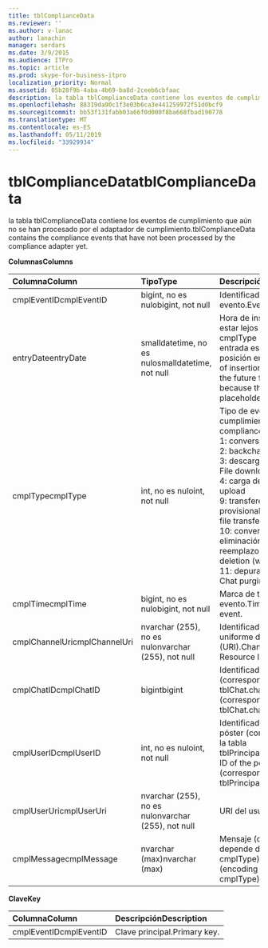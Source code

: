 ```yaml
---
title: tblComplianceData
ms.reviewer: ''
ms.author: v-lanac
author: lanachin
manager: serdars
ms.date: 3/9/2015
ms.audience: ITPro
ms.topic: article
ms.prod: skype-for-business-itpro
localization_priority: Normal
ms.assetid: 05b28f9b-4aba-4b69-ba8d-2ceeb6cbfaac
description: la tabla tblComplianceData contiene los eventos de cumplimiento que aún no se han procesado por el adaptador de cumplimiento.
ms.openlocfilehash: 88319da90c1f3e03b6ca3e441259972f51d0bcf9
ms.sourcegitcommit: bb53f131fabb03a66f0d000f8ba668fbad190778
ms.translationtype: MT
ms.contentlocale: es-ES
ms.lasthandoff: 05/11/2019
ms.locfileid: "33929934"
---
```

# <a name="tblcompliancedata"></a><span data-ttu-id="f215c-103">tblComplianceData</span><span class="sxs-lookup"><span data-stu-id="f215c-103">tblComplianceData</span></span>
 
<span data-ttu-id="f215c-104">la tabla tblComplianceData contiene los eventos de cumplimiento que aún no se han procesado por el adaptador de cumplimiento.</span><span class="sxs-lookup"><span data-stu-id="f215c-104">tblComplianceData contains the compliance events that have not been processed by the compliance adapter yet.</span></span>
  
<span data-ttu-id="f215c-105">**Columnas**</span><span class="sxs-lookup"><span data-stu-id="f215c-105">**Columns**</span></span>

|<span data-ttu-id="f215c-106">**Columna**</span><span class="sxs-lookup"><span data-stu-id="f215c-106">**Column**</span></span>|<span data-ttu-id="f215c-107">**Tipo**</span><span class="sxs-lookup"><span data-stu-id="f215c-107">**Type**</span></span>|<span data-ttu-id="f215c-108">**Descripción**</span><span class="sxs-lookup"><span data-stu-id="f215c-108">**Description**</span></span>|
|:-----|:-----|:-----|
|<span data-ttu-id="f215c-109">cmplEventID</span><span class="sxs-lookup"><span data-stu-id="f215c-109">cmplEventID</span></span>  <br/> |<span data-ttu-id="f215c-110">bigint, no es nulo</span><span class="sxs-lookup"><span data-stu-id="f215c-110">bigint, not null</span></span>  <br/> |<span data-ttu-id="f215c-111">Identificador de evento.</span><span class="sxs-lookup"><span data-stu-id="f215c-111">Event ID.</span></span>  <br/> |
|<span data-ttu-id="f215c-112">entryDate</span><span class="sxs-lookup"><span data-stu-id="f215c-112">entryDate</span></span>  <br/> |<span data-ttu-id="f215c-113">smalldatetime, no es nulo</span><span class="sxs-lookup"><span data-stu-id="f215c-113">smalldatetime, not null</span></span>  <br/> |<span data-ttu-id="f215c-114">Hora de inserción (puede estar lejos en el futuro para cmplType = 9 porque la entrada es un marcador de posición en ese caso).</span><span class="sxs-lookup"><span data-stu-id="f215c-114">Time of insertion (may be far in the future for cmplType=9 because the entry is just a placeholder in that case).</span></span>  <br/> |
|<span data-ttu-id="f215c-115">cmplType</span><span class="sxs-lookup"><span data-stu-id="f215c-115">cmplType</span></span>  <br/> |<span data-ttu-id="f215c-116">int, no es nulo</span><span class="sxs-lookup"><span data-stu-id="f215c-116">int, not null</span></span>  <br/> | <span data-ttu-id="f215c-117">Tipo de evento de cumplimiento:</span><span class="sxs-lookup"><span data-stu-id="f215c-117">Type of compliance event:</span></span> <br/>  <span data-ttu-id="f215c-118">1: conversaciones</span><span class="sxs-lookup"><span data-stu-id="f215c-118">1: Chat</span></span> <br/>  <span data-ttu-id="f215c-119">2: backchat</span><span class="sxs-lookup"><span data-stu-id="f215c-119">2: Backchat</span></span> <br/>  <span data-ttu-id="f215c-120">3: descarga de archivos</span><span class="sxs-lookup"><span data-stu-id="f215c-120">3: File download</span></span> <br/>  <span data-ttu-id="f215c-121">4: carga de archivos</span><span class="sxs-lookup"><span data-stu-id="f215c-121">4: File upload</span></span> <br/>  <span data-ttu-id="f215c-122">9: transferencia de archivo provisional</span><span class="sxs-lookup"><span data-stu-id="f215c-122">9: Provisional file transfer</span></span> <br/>  <span data-ttu-id="f215c-123">10: conversaciones eliminación (con reemplazo)</span><span class="sxs-lookup"><span data-stu-id="f215c-123">10: Chat deletion (with replace)</span></span> <br/>  <span data-ttu-id="f215c-124">11: depuración de chats</span><span class="sxs-lookup"><span data-stu-id="f215c-124">11: Chat purging</span></span> <br/> |
|<span data-ttu-id="f215c-125">cmplTime</span><span class="sxs-lookup"><span data-stu-id="f215c-125">cmplTime</span></span>  <br/> |<span data-ttu-id="f215c-126">bigint, no es nulo</span><span class="sxs-lookup"><span data-stu-id="f215c-126">bigint, not null</span></span>  <br/> |<span data-ttu-id="f215c-127">Marca de tiempo para el evento.</span><span class="sxs-lookup"><span data-stu-id="f215c-127">Time stamp for the event.</span></span>  <br/> |
|<span data-ttu-id="f215c-128">cmplChannelUri</span><span class="sxs-lookup"><span data-stu-id="f215c-128">cmplChannelUri</span></span>  <br/> |<span data-ttu-id="f215c-129">nvarchar (255), no es nulo</span><span class="sxs-lookup"><span data-stu-id="f215c-129">nvarchar (255), not null</span></span>  <br/> |<span data-ttu-id="f215c-130">Identificador de canal uniforme de recursos (URI).</span><span class="sxs-lookup"><span data-stu-id="f215c-130">Channel Uniform Resource Identifier (URI).</span></span>  <br/> |
|<span data-ttu-id="f215c-131">cmplChatID</span><span class="sxs-lookup"><span data-stu-id="f215c-131">cmplChatID</span></span>  <br/> |<span data-ttu-id="f215c-132">bigint</span><span class="sxs-lookup"><span data-stu-id="f215c-132">bigint</span></span>  <br/> |<span data-ttu-id="f215c-133">Identificador de Chat (correspondiente a la tabla tblChat.chatId).</span><span class="sxs-lookup"><span data-stu-id="f215c-133">Chat ID (corresponding to tblChat.chatId table).</span></span>  <br/> |
|<span data-ttu-id="f215c-134">cmplUserID</span><span class="sxs-lookup"><span data-stu-id="f215c-134">cmplUserID</span></span>  <br/> |<span data-ttu-id="f215c-135">int, no es nulo</span><span class="sxs-lookup"><span data-stu-id="f215c-135">int, not null</span></span>  <br/> |<span data-ttu-id="f215c-136">Identificador de entidad del póster (correspondiente a la tabla tblPrincipal.prinID).</span><span class="sxs-lookup"><span data-stu-id="f215c-136">Principal ID of the poster (corresponding to tblPrincipal.prinID table).</span></span>  <br/> |
|<span data-ttu-id="f215c-137">cmplUserUri</span><span class="sxs-lookup"><span data-stu-id="f215c-137">cmplUserUri</span></span>  <br/> |<span data-ttu-id="f215c-138">nvarchar (255), no es nulo</span><span class="sxs-lookup"><span data-stu-id="f215c-138">nvarchar (255), not null</span></span>  <br/> |<span data-ttu-id="f215c-139">URI del usuario.</span><span class="sxs-lookup"><span data-stu-id="f215c-139">User URI.</span></span>  <br/> |
|<span data-ttu-id="f215c-140">cmplMessage</span><span class="sxs-lookup"><span data-stu-id="f215c-140">cmplMessage</span></span>  <br/> |<span data-ttu-id="f215c-141">nvarchar (max)</span><span class="sxs-lookup"><span data-stu-id="f215c-141">nvarchar (max)</span></span>  <br/> |<span data-ttu-id="f215c-142">Mensaje (codificación depende de cmplType).</span><span class="sxs-lookup"><span data-stu-id="f215c-142">Message (encoding depends on cmplType).</span></span>  <br/> |
   
<span data-ttu-id="f215c-143">**Clave**</span><span class="sxs-lookup"><span data-stu-id="f215c-143">**Key**</span></span>

|<span data-ttu-id="f215c-144">**Columna**</span><span class="sxs-lookup"><span data-stu-id="f215c-144">**Column**</span></span>|<span data-ttu-id="f215c-145">**Descripción**</span><span class="sxs-lookup"><span data-stu-id="f215c-145">**Description**</span></span>|
|:-----|:-----|
|<span data-ttu-id="f215c-146">cmplEventID</span><span class="sxs-lookup"><span data-stu-id="f215c-146">cmplEventID</span></span>  <br/> |<span data-ttu-id="f215c-147">Clave principal.</span><span class="sxs-lookup"><span data-stu-id="f215c-147">Primary key.</span></span>  <br/> |
   

